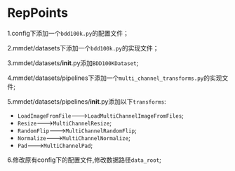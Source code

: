 # RepPoints
1.config下添加一个`bdd100k.py`的配置文件；

2.mmdet/datasets下添加一个`bdd100k.py`的实现文件；

3.mmdet/datasets/__init__.py添加`BDD100KDataset`;

4.mmdet/datasets/pipelines下添加一个`multi_channel_transforms.py`的实现文件;

5.mmdet/datasets/pipelines/__init__.py添加以下`transforms`:

* `LoadImageFromFile`--->`LoadMultiChannelImageFromFiles`;
* `Resize`--->`MultiChannelResize`;
* `RandomFlip`--->`MultiChannelRandomFlip`;
* `Normalize`--->`MultiChannelNormalize`;
* `Pad`--->`MultiChannelPad`;

6.修改原有config下的配置文件,修改数据路径`data_root`;
